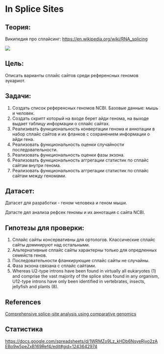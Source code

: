 # In Splice Sites

## Теория:

Википедия про сплайсинг: https://en.wikipedia.org/wiki/RNA_splicing 

<img src="https://upload.wikimedia.org/wikipedia/commons/thumb/a/a8/Intron_miguelferig.jpg/900px-Intron_miguelferig.jpg" />


## Цель: 

Описать варианты сплайс сайтов среди референсных геномов эукариот.

## Задачи:

1) Создать список референсных геномов NCBI. Базовые данные: мышь и человек.
2) Создать скрипт который на входе берет айди генома, на выходе выдает таблицу информации о сплайс сайтах.
3) Реализивать функциональность конвертации генома и аннотации в набор сплайс сайтов и их фланков с сохранением информации о айди гена.
4) Реализовать функциональность оценки случайности последовательности.
5) Реализовать функциональность оценки фазы экзона.
6) Реализовать функциональность аггрегации статистик по сплайс сайтам внутри генома.
7) Реализовать функциональность аггрегации статистик по сплайс сайтам между геномами.

## Датасет:

Датасет для разработки - геном человека и геном мыши.

Датасте дял анализа рефсек геномы и их аннотация с сайта NCBI.

## Гипотезы для проверки:

1) Сплайс сайты консервативны для ортологов. Классические сплайс сайты доминируют над остальными.
2) Альтернативные сплайс сайты характерны только для опредленных семейств генов.
3) Последовательности фланкирующие сплайс сайты не случайны.
4) Фаза экзона связана с сплайс сайтами.
5) Whereas U2-type introns have been found in virtually all eukaryotes (1) and comprise the vast majority of the splice sites found in any organism, U12-type introns have only been identified in vertebrates, insects, jellyfish and plants (8).

## References

[Comprehensive splice-site analysis using comparative genomics
](https://www.ncbi.nlm.nih.gov/pmc/articles/PMC1557818/)

## Статистика
https://docs.google.com/spreadsheets/d/1WRMZo9Lz_kHDb6NsyeRjyo2zAEBo9w5peZxB169Ref4/edit#gid=1243642974


